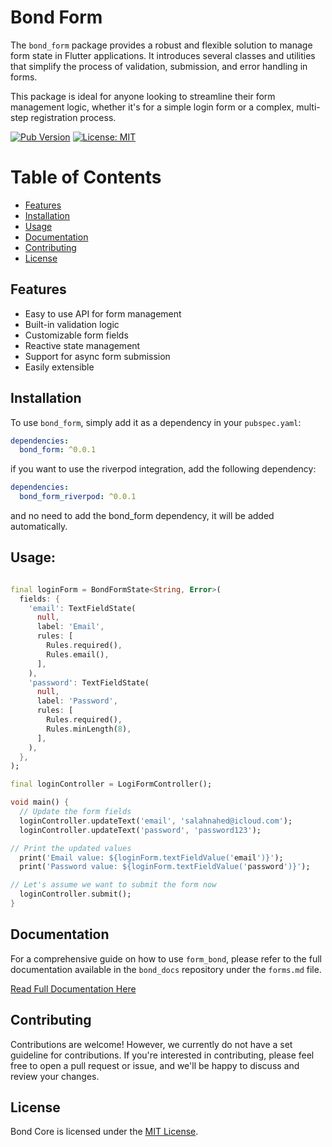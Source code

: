 # Bond Form

The `bond_form` package provides a robust and flexible solution to manage form state in Flutter applications. It
introduces several classes and utilities that simplify the process of validation, submission, and error handling in
forms.

This package is ideal for anyone looking to streamline their form management logic, whether it's for a simple login form
or a complex, multi-step registration process.

[![Pub Version](https://img.shields.io/pub/v/bond_form)](https://pub.dev/packages/bond_form)
[![License: MIT](https://img.shields.io/badge/license-MIT-purple.svg)](https://opensource.org/licenses/MIT)

# Table of Contents

- [Features](#features)
- [Installation](#installation)
- [Usage](#usage)
- [Documentation](#documentation)
- [Contributing](#contributing)
- [License](#license)

## Features

- Easy to use API for form management
- Built-in validation logic
- Customizable form fields
- Reactive state management
- Support for async form submission
- Easily extensible

## Installation

To use `bond_form`, simply add it as a dependency in your `pubspec.yaml`:

```yaml
dependencies:
  bond_form: ^0.0.1
```
if you want to use the riverpod integration, add the following dependency:
```yaml
dependencies:
  bond_form_riverpod: ^0.0.1
```
and no need to add the bond_form dependency, it will be added automatically.

## Usage:

```dart

final loginForm = BondFormState<String, Error>(
  fields: {
    'email': TextFieldState(
      null,
      label: 'Email',
      rules: [
        Rules.required(),
        Rules.email(),
      ],
    ),
    'password': TextFieldState(
      null,
      label: 'Password',
      rules: [
        Rules.required(),
        Rules.minLength(8),
      ],
    ),
  },
);

final loginController = LogiFormController();

void main() {
  // Update the form fields
  loginController.updateText('email', 'salahnahed@icloud.com');
  loginController.updateText('password', 'password123');

// Print the updated values
  print('Email value: ${loginForm.textFieldValue('email')}');
  print('Password value: ${loginForm.textFieldValue('password')}');

// Let's assume we want to submit the form now
  loginController.submit();
}
```

## Documentation

For a comprehensive guide on how to use `form_bond`, please refer to the full documentation available in the `bond_docs`
repository under the `forms.md` file.

[Read Full Documentation Here](https://github.com/onestudio-co/bond-docs/blob/main/forms.md)

## Contributing

Contributions are welcome! However, we currently do not have a set guideline for contributions. If you're interested in
contributing, please feel free to open a pull request or issue, and we'll be happy to discuss and review your changes.

## License

Bond Core is licensed under the [MIT License](LICENSE).
